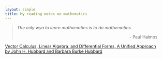 ```yaml
---
layout: simple
title: My reading notes on mathematics
---
```


> *The only wya to learn mathematics is to do mathematics.*
> 
><p align="right">- Paul Halmos</p>


[Vector Calculus, Linear Algebra, and Differential Forms, A Unified Approach by John H. Hubbard and Barbara Burke Hubbard](study/Mathematics/reading_notes/Vector_Calculus_Linear_Algebra_and_Differential_Forms)